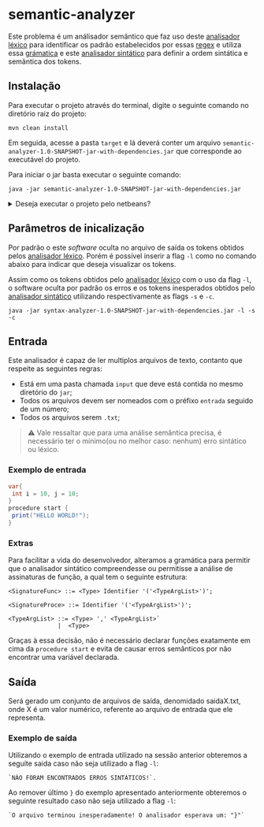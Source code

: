 # semantic-analyzer

Este problema é um análisador semântico que faz uso deste [analisador léxico](https://github.com/UellingtonDamasceno/lexical-analyzer)
para identificar os padrão estabelecidos por essas [regex](https://github.com/UellingtonDamasceno/lexical-analyzer#lista-de-siglas)
e utiliza essa [grámatica](https://github.com/traozin/grammartica) e este [analisador sintático](https://github.com/traozin/syntax-analyzer) 
para definir a ordem sintática e semântica dos tokens.

## Instalação
Para executar o projeto através do terminal, digite o seguinte comando no diretório
raiz do projeto: 

    mvn clean install
  
Em seguida, acesse a pasta `target` e lá deverá conter um arquivo 
`semantic-analyzer-1.0-SNAPSHOT-jar-with-dependencies.jar` que corresponde ao 
executável do projeto.

Para iniciar o jar basta executar o seguinte comando:
  
    java -jar semantic-analyzer-1.0-SNAPSHOT-jar-with-dependencies.jar
  
 <details>
 <summary>Deseja executar o projeto pelo netbeans?</summary>
 <br>
 <p>
 Para executar esse <i>software</i> é necessário clonar esse repositório. Após isso, já no netbeans acesse aos menus: 
 `files` > `open project` > selecione o projeto(no diretório onde foi salvo) > Abra o projeto > "Construa" o mesmo.
 </p>
 </details>

## Parâmetros de inicalização
 Por padrão o este _software_ oculta no arquivo de saída os tokens obtidos pelos
 [analisador léxico](https://github.com/UellingtonDamasceno/lexical-analyzer). 
 Porém é possível inserir a flag `-l` como no comando abaixo para indicar que 
 deseja visualizar os tokens. 
 
 
 Assim como os tokens obtidos pelo [analisador léxico](https://github.com/UellingtonDamasceno/lexical-analyzer) com o uso da flag
 `-l`, o software oculta por padrão os erros e os tokens inesperados obtidos pelo [analisador sintático](https://github.com/traozin/syntax-analyzer) utilizando 
 respectivamente as flags `-s` e `-c`.
     
    java -jar syntax-analyzer-1.0-SNAPSHOT-jar-with-dependencies.jar -l -s -c    
 
 
## Entrada
 
 Este analisador é capaz de ler multiplos arquivos de texto, contanto que respeite
 as seguintes regras: 
 - Está em uma pasta chamada `input` que deve está contida no mesmo diretório do `jar`;
 - Todos os arquivos devem ser nomeados com o préfixo `entrada` seguido de um número;
 - Todos os arquivos serem `.txt`;
 
 > :warning: Vale ressaltar que para uma análise semântica precisa, é necessário ter o mínimo(ou no melhor caso: nenhum) erro sintático
 ou léxico.
 
 ### Exemplo de entrada
 
 ```java
 var{
  int i = 10, j = 10;
 }
procedure start {
  print("HELLO WORLD!");
} 
 ```
 
 ### Extras
 
 Para facilitar a vida do desenvolvedor, alteramos a gramática para permitir que o analisador sintático compreendesse ou permitisse
 a análise de assinaturas de função, a qual tem o seguinte estrutura:
 
 ```code 
 <SignatureFunc> ::= <Type> Identifier '('<TypeArgList>')';
 
 <SignatureProce> ::= Identifier '('<TypeArgList>')';
 
 <TypeArgList> ::= <Type> ',' <TypeArgList>`
               |  <Type> 
```

Graças à essa decisão, não é necessário declarar funções exatamente em cima da `procedure start` e evita de causar erros semânticos
por não encontrar uma variável declarada.

## Saída
 
 Será gerado um conjunto de arquivos de saída, denomidado saidaX.txt, onde X é um
 valor numérico, referente ao arquivo de entrada que ele representa.

### Exemplo de saída
 
 Utilizando o exemplo de entrada utilizado na sessão anterior obteremos a seguite
 saida caso não seja utilizado a flag `-l`:
 
    `NÃO FORAM ENCONTRADOS ERROS SINTÁTICOS!`.
 
 Ao remover último `}` do exemplo apresentado anteriormente obteremos o seguinte 
 resultado caso não seja utilizado a flag `-l`:
 
    `O arquivo terminou inesperadamente! O analisador esperava um: "}"` 
 
 
 
 

 